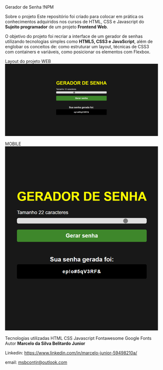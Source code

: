 Gerador de Senha
!NPM

Sobre o projeto
Este repositório foi criado para colocar em prática os conhecimentos adquiridos nos cursos de HTML, CSS e Javascript do <b>Sujeito programador</b> de um projeto <b>Frontend Web</b>.

O objetivo do projeto foi recriar a interface de um gerador de senhas utilizando tecnologias simples como <b>HTML5, CSS3 e JavaScript</b>, além de englobar os conceitos de: como estruturar um layout, técnicas de CSS3 com containers e variáveis, como posicionar os elementos com Flexbox.

Layout do projeto
WEB
![Prévia da Imagem](previaWeb.PNG)

MOBILE
![Prévia da Imagem](previaMobile.PNG)

Tecnologias utilizadas
HTML
CSS
Javascript
Fontawesome
Google Fonts
Autor
<b>Marcelo da Silva Belitardo Junior</b>

Linkedin: https://www.linkedin.com/in/marcelo-junior-59498210a/

email: msbcontjr@outlook.com